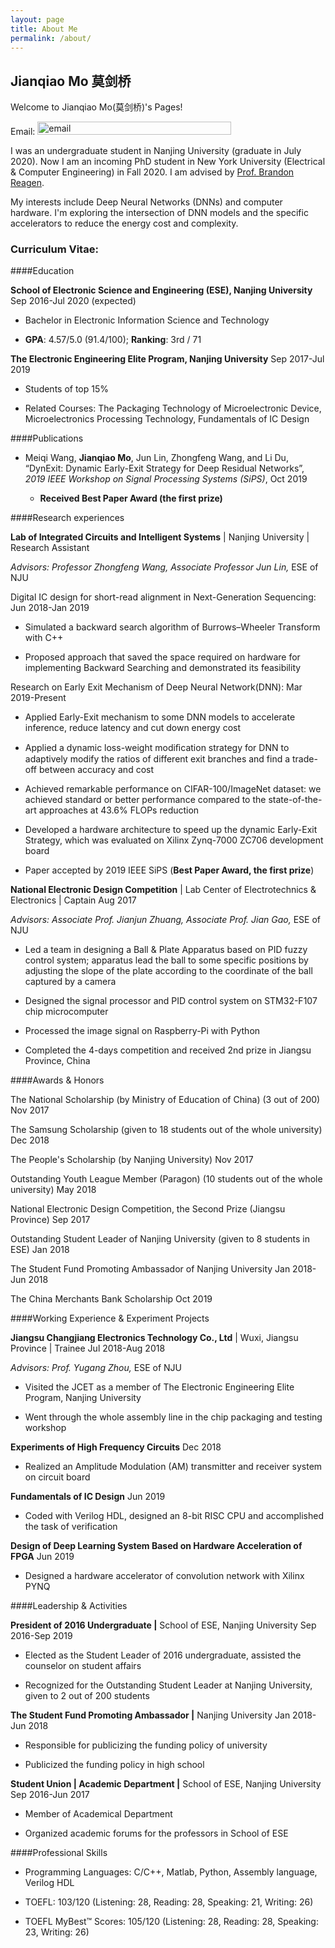 ```yaml
---
layout: page
title: About Me
permalink: /about/
---
```


## Jianqiao Mo 莫剑桥

Welcome to Jianqiao Mo(莫剑桥)'s Pages! 

Email: <img src="http://graph.baidu.com/resource/1224db235f570ec05105201596794839.jpg" width = "310" height = "21" alt="email" />

I was an undergraduate student in Nanjing University (graduate in July 2020). 
Now I am an incoming PhD student in New York University (Electrical & Computer Engineering) in Fall 2020. 
I am advised by [Prof. Brandon Reagen](https://engineering.nyu.edu/faculty/brandon-reagen). 

My interests include Deep Neural Networks (DNNs) and computer hardware. 
I'm exploring the intersection of DNN models and the specific accelerators to reduce the energy cost and complexity.

### Curriculum Vitae:

####Education

**School of Electronic Science and Engineering (ESE), Nanjing University** Sep
2016-Jul 2020 (expected)

-   Bachelor in Electronic Information Science and Technology

-   **GPA**: 4.57/5.0 (91.4/100); **Ranking**: 3rd / 71

**The Electronic Engineering Elite Program, Nanjing University** Sep 2017-Jul
2019

-   Students of top 15%

-   Related Courses: The Packaging Technology of Microelectronic Device,
    Microelectronics Processing Technology, Fundamentals of IC Design

####Publications

-   Meiqi Wang, **Jianqiao Mo**, Jun Lin, Zhongfeng Wang, and Li Du, “DynExit:
    Dynamic Early-Exit Strategy for Deep Residual Networks”, *2019 IEEE Workshop
    on Signal Processing Systems (SiPS)*, Oct 2019

    -   **Received Best Paper Award (the first prize)**

####Research experiences

**Lab of Integrated Circuits and Intelligent Systems** \| Nanjing University \|
Research Assistant

*Advisors: Professor Zhongfeng Wang, Associate Professor Jun Lin,* ESE of NJU

Digital IC design for short-read alignment in Next-Generation Sequencing: Jun
2018-Jan 2019

-   Simulated a backward search algorithm of Burrows–Wheeler Transform with C++

-   Proposed approach that saved the space required on hardware for implementing
    Backward Searching and demonstrated its feasibility

Research on Early Exit Mechanism of Deep Neural Network(DNN): Mar 2019-Present

-   Applied Early-Exit mechanism to some DNN models to accelerate inference,
    reduce latency and cut down energy cost

-   Applied a dynamic loss-weight modiﬁcation strategy for DNN to adaptively
    modify the ratios of different exit branches and find a trade-off between
    accuracy and cost

-   Achieved remarkable performance on CIFAR-100/ImageNet dataset: we achieved
    standard or better performance compared to the state-of-the-art approaches
    at 43.6% FLOPs reduction

-   Developed a hardware architecture to speed up the dynamic Early-Exit
    Strategy, which was evaluated on Xilinx Zynq-7000 ZC706 development board

-   Paper accepted by 2019 IEEE SiPS (**Best Paper Award, the first prize**)

**National Electronic Design Competition** \| Lab Center of Electrotechnics &
Electronics \| Captain Aug 2017

*Advisors: Associate Prof. Jianjun Zhuang, Associate Prof. Jian Gao,* ESE of NJU

-   Led a team in designing a Ball & Plate Apparatus based on PID fuzzy control
    system; apparatus lead the ball to some specific positions by adjusting the
    slope of the plate according to the coordinate of the ball captured by a
    camera

-   Designed the signal processor and PID control system on STM32-F107 chip
    microcomputer

-   Processed the image signal on Raspberry-Pi with Python

-   Completed the 4-days competition and received 2nd prize in Jiangsu Province,
    China

####Awards & Honors

The National Scholarship (by Ministry of Education of China) (3 out of 200) Nov
2017

The Samsung Scholarship (given to 18 students out of the whole university) Dec
2018

The People's Scholarship (by Nanjing University) Nov 2017

Outstanding Youth League Member (Paragon) (10 students out of the whole
university) May 2018

National Electronic Design Competition, the Second Prize (Jiangsu Province) Sep
2017

Outstanding Student Leader of Nanjing University (given to 8 students in ESE)
Jan 2018

The Student Fund Promoting Ambassador of Nanjing University Jan 2018-Jun 2018

The China Merchants Bank Scholarship Oct 2019

####Working Experience & Experiment Projects

**Jiangsu Changjiang Electronics Technology Co., Ltd** \| Wuxi, Jiangsu Province
\| Trainee Jul 2018-Aug 2018

*Advisors: Prof. Yugang Zhou,* ESE of NJU

-   Visited the JCET as a member of The Electronic Engineering Elite Program,
    Nanjing University

-   Went through the whole assembly line in the chip packaging and testing
    workshop

**Experiments of High Frequency Circuits** Dec 2018

-   Realized an Amplitude Modulation (AM) transmitter and receiver system on
    circuit board

**Fundamentals of IC Design** Jun 2019

-   Coded with Verilog HDL, designed an 8-bit RISC CPU and accomplished the task
    of verification

**Design of Deep Learning System Based on Hardware Acceleration of FPGA** Jun
2019

-   Designed a hardware accelerator of convolution network with Xilinx PYNQ

####Leadership & Activities

**President of 2016 Undergraduate \|** School of ESE, Nanjing University Sep
2016-Sep 2019

-   Elected as the Student Leader of 2016 undergraduate, assisted the counselor
    on student affairs

-   Recognized for the Outstanding Student Leader at Nanjing University, given
    to 2 out of 200 students

**The Student Fund Promoting Ambassador \|** Nanjing University Jan 2018-Jun
2018

-   Responsible for publicizing the funding policy of university

-   Publicized the funding policy in high school

**Student Union \| Academic Department \|** School of ESE, Nanjing University
Sep 2016-Jun 2017

-   Member of Academical Department

-   Organized academic forums for the professors in School of ESE

####Professional Skills

-   Programming Languages: C/C++, Matlab, Python, Assembly language, Verilog HDL

-   TOEFL: 103/120 (Listening: 28, Reading: 28, Speaking: 21, Writing: 26)

-   TOEFL MyBest™ Scores: 105/120 (Listening: 28, Reading: 28, Speaking: 23,
    Writing: 26)